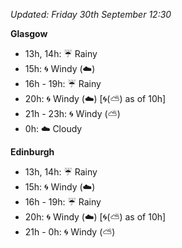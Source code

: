 *Updated: Friday 30th September 12:30*

**Glasgow**

* 13h, 14h: :umbrella: Rainy
* 15h: :cyclone: Windy (:cloud:)
* 16h - 19h: :umbrella: Rainy
* 20h: :cyclone: Windy (:cloud:) [:cyclone:(:partly_sunny:) as of 10h]
* 21h - 23h: :cyclone: Windy (:partly_sunny:)
* 0h: :cloud: Cloudy

**Edinburgh**

* 13h, 14h: :umbrella: Rainy
* 15h: :cyclone: Windy (:cloud:)
* 16h - 19h: :umbrella: Rainy
* 20h: :cyclone: Windy (:cloud:) [:cyclone:(:partly_sunny:) as of 10h]
* 21h - 0h: :cyclone: Windy (:partly_sunny:)
